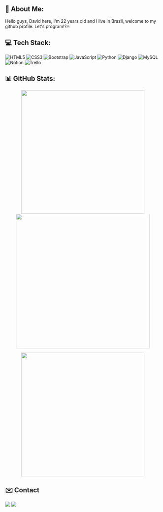 ## 💫 About Me:

Hello guys, David here, I'm 22 years old and I live in Brazil, welcome to my github profile. Let's program!?🔥


## 💻 Tech Stack:
![HTML5](https://img.shields.io/badge/html5-%23E34F26.svg?style=for-the-badge&logo=html5&logoColor=white) ![CSS3](https://img.shields.io/badge/css3-%231572B6.svg?style=for-the-badge&logo=css3&logoColor=white) ![Bootstrap](https://img.shields.io/badge/bootstrap-%23563D7C.svg?style=for-the-badge&logo=bootstrap&logoColor=white) ![JavaScript](https://img.shields.io/badge/javascript-%23323330.svg?style=for-the-badge&logo=javascript&logoColor=%23F7DF1E) ![Python](https://img.shields.io/badge/python-3670A0?style=for-the-badge&logo=python&logoColor=ffdd54) ![Django](https://img.shields.io/badge/django-%23092E20.svg?style=for-the-badge&logo=django&logoColor=white) ![MySQL](https://img.shields.io/badge/mysql-%2300f.svg?style=for-the-badge&logo=mysql&logoColor=white)  ![Notion](https://img.shields.io/badge/Notion-%23000000.svg?style=for-the-badge&logo=notion&logoColor=white) ![Trello](https://img.shields.io/badge/Trello-%23026AA7.svg?style=for-the-badge&logo=Trello&logoColor=white)

## 📊 GitHub Stats:
<p align="center">
  
</p>
<p align="center">
   <img src="https://github-readme-stats.vercel.app/api?username=idavidcarvalho&theme=dark&hide_border=true&include_all_commits=false&count_private=false" width="400"/>
   <img src="https://github-readme-streak-stats.herokuapp.com/?user=idavidcarvalho&theme=dark&hide_border=true" width="435"/>
</p>
<p align="center">
  <img src="https://github-readme-stats.vercel.app/api/top-langs/?username=idavidcarvalho&theme=dark&hide_border=true&include_all_commits=false&count_private=false&layout=compact" width="400"/>
</p>
 

## ✉️ Contact
<div>
  <a href="https://www.linkedin.com/in/david-carvalho-a9883517b/" target="_blank"><img src="https://img.shields.io/badge/LinkedIn-0077B5?style=for-the-badge&logo=linkedin&logoColor=white" target="_blank"></a>
 <a href="mailto:davidcarvalho.dev@gmail.com" target="_blank"><img src="https://img.shields.io/badge/Gmail-D14836?style=for-the-badge&logo=gmail&logoColor=white" target="_blank"></a>
</div>
